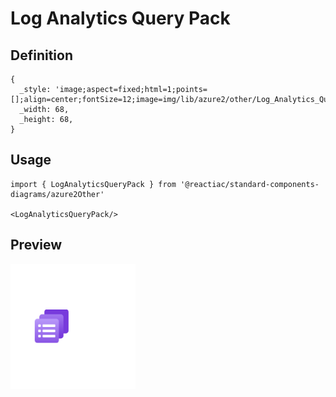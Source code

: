 # Log Analytics Query Pack

## Definition

```
{
  _style: 'image;aspect=fixed;html=1;points=[];align=center;fontSize=12;image=img/lib/azure2/other/Log_Analytics_Query_Pack.svg;strokeColor=none;',
  _width: 68,
  _height: 68,
}
```

## Usage

```
import { LogAnalyticsQueryPack } from '@reactiac/standard-components-diagrams/azure2Other'

<LogAnalyticsQueryPack/>
```

## Preview

<img src="./log-analytics-query-pack.png" width="200"/>
